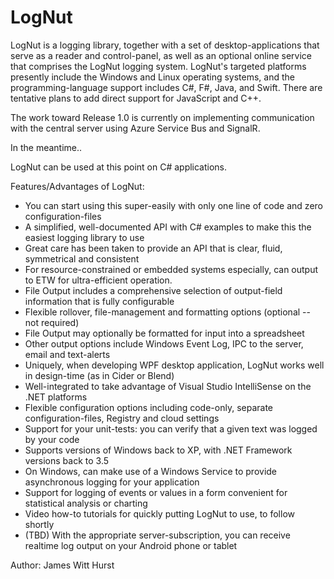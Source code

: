 LogNut
======

LogNut is a logging library, together with a set of desktop-applications that serve as a reader and control-panel, as well as an optional online service that comprises the LogNut logging system. LogNut's targeted platforms presently include the Windows and Linux operating systems, and the programming-language support includes C#, F#, Java, and Swift. There are tentative plans to add direct support for JavaScript and C++.

The work toward Release 1.0 is currently on implementing communication with the central server using Azure Service Bus and SignalR.

In the meantime..

LogNut can be used at this point on C# applications.


Features/Advantages of LogNut:
* You can start using this super-easily with only one line of code and zero configuration-files
* A simplified, well-documented API with C# examples to make this the easiest logging library to use
* Great care has been taken to provide an API that is clear, fluid, symmetrical and consistent
* For resource-constrained or embedded systems especially, can output to ETW for ultra-efficient operation.
* File Output includes a comprehensive selection of output-field information that is fully configurable
* Flexible rollover, file-management and formatting options (optional -- not required)
* File Output may optionally be formatted for input into a spreadsheet
* Other output options include Windows Event Log, IPC to the server, email and text-alerts
* Uniquely, when developing WPF desktop application, LogNut works well in design-time (as in Cider or Blend)
* Well-integrated to take advantage of Visual Studio IntelliSense on the .NET platforms
* Flexible configuration options including code-only, separate configuration-files, Registry and cloud settings
* Support for your unit-tests: you can verify that a given text was logged by your code
* Supports versions of Windows back to XP, with .NET Framework versions back to 3.5
* On Windows, can make use of a Windows Service to provide asynchronous logging for your application
* Support for logging of events or values in a form convenient for statistical analysis or charting
* Video how-to tutorials for quickly putting LogNut to use, to follow shortly
* (TBD) With the appropriate server-subscription, you can receive realtime log output on your Android phone or tablet

Author: James Witt Hurst

